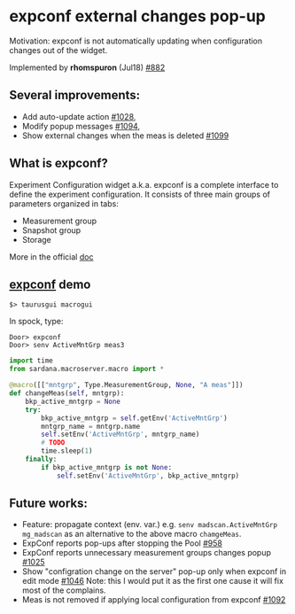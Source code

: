 # expconf external changes pop-up

Motivation: expconf is not automatically updating when configuration
changes out of the widget.

Implemented by **rhomspuron** (Jul18) [#882](https://github.com/sardana-org/sardana/pull/882)

## Several improvements:

* Add auto-update action [#1028](https://github.com/sardana-org/sardana/pull/1028),
* Modify popup messages [#1094](https://github.com/sardana-org/sardana/pull/1094),
* Show external changes when the meas is deleted [#1099](https://github.com/sardana-org/sardana/pull/1099)


## What is expconf?

Experiment Configuration widget a.k.a. expconf is a complete interface
to define the experiment configuration. It consists of three main
groups of parameters organized in tabs:

* Measurement group
* Snapshot group
* Storage

More in the official [doc](https://sardana-controls.org/users/taurus/experimentconfiguration.html?highlight=expconf)

## [expconf](https://user-images.githubusercontent.com/6735649/52115672-7de47580-260f-11e9-9a62-baab546e5dec.png) demo

```
$> taurusgui macrogui
```

In spock, type:

```
Door> expconf
Door> senv ActiveMntGrp meas3

```

```python
import time
from sardana.macroserver.macro import *

@macro([["mntgrp", Type.MeasurementGroup, None, "A meas"]])
def changeMeas(self, mntgrp):
    bkp_active_mntgrp = None
    try:
        bkp_active_mntgrp = self.getEnv('ActiveMntGrp')
        mntgrp_name = mntgrp.name
        self.setEnv('ActiveMntGrp', mntgrp_name)
        # TODO
        time.sleep(1)
    finally:
        if bkp_active_mntgrp is not None:
            self.setEnv('ActiveMntGrp', bkp_active_mntgrp)
```

## Future works:

* Feature: propagate context (env. var.) e.g. `senv madscan.ActiveMntGrp mg_madscan` as an alternative to the above macro `chamgeMeas`.
* ExpConf reports pop-ups after stopping the Pool [#958](https://github.com/sardana-org/sardana/issues/958)
* ExpConf reports unnecessary measurement groups changes popup [#1025](https://github.com/sardana-org/sardana/issues/1025)
* Show "configration change on the server" pop-up only when expconf in edit mode [#1046](https://github.com/sardana-org/sardana/issues/1046)
  Note: this I would put it as the first one cause it will fix most of the complains.
* Meas is not removed if applying local configuration from expconf [#1092](https://github.com/sardana-org/sardana/issues/1092)
